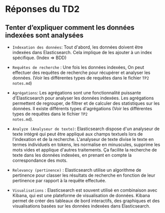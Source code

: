 # Réponses du TD2

## Tenter d’expliquer comment les données indexées sont analysées

- `Indexation des données`: Tout d'abord, les données doivent être indexées dans Elasticsearch. Cela implique de les ajouter à un index spécifique. (Index => BDD)

- `Requêtes de recherche` : Une fois les données indexées, On peut effectuer des requêtes de recherche pour récupérer et analyser les données. (Voir les différentes types de requêtes dans le fichier <code>TP2 notes.md</code>)

- `Agrégations`: Les agrégations sont une fonctionnalité puissante d'Elasticsearch pour analyser les données indexées. Les agrégations permettent de regrouper, de filtrer et de calculer des statistiques sur les données. Il existe différents types d'agrégations (Voir les différentes types de requêtes dans le fichier <code>TP2 notes.md</code>). 

- `Analyze (Analyseur de texte)`: Elasticsearch dispose d'un analyseur de texte intégré qui peut être appliqué aux champs textuels lors de l'indexation et de la recherche. L'analyseur de texte divise le texte en termes individuels en tokens, les normalise en minuscules, supprime les mots vides et applique d'autres traitements. Ça facilite la recherche de texte dans les données indexées, en prenant en compte la correspondance des mots.

- `Relevancy (pertinence)` : Elasticsearch utilise un algorithme de pertinence pour classer les résultats de recherche en fonction de leur pertinence par rapport à la requête effectuée. 

- `Visualisations` : Elasticsearch est souvent utilisé en combinaison avec Kibana, qui est une plateforme de visualisation de données. Kibana permet de créer des tableaux de bord interactifs, des graphiques et des visualisations basées sur les données indexées dans Elasticsearch.